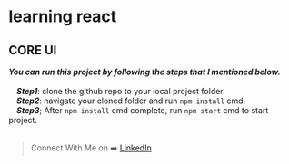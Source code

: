 # learning react
## CORE UI

***You can run this project by following the steps that I mentioned below.***<br><br>
  &emsp;***Step1***: clone the github repo to your local project folder.<br>
  &emsp;***Step2***: navigate your cloned folder and run `npm install` cmd.<br>
  &emsp;***Step3***; After `npm install` cmd complete, run `npm start` cmd to start project.<br><br>


   > Connect With Me on :arrow_right: [LinkedIn](https://www.linkedin.com/in/phyoewaiaung082/)
